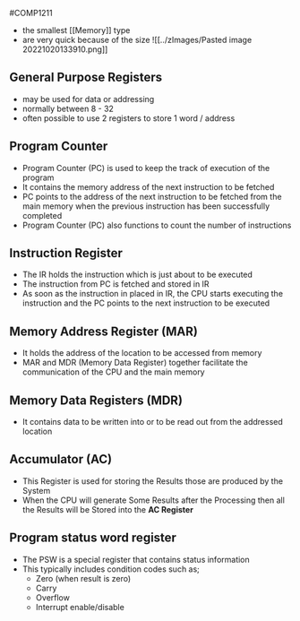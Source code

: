 #COMP1211 
- the smallest [[Memory]] type
- are very quick because of the size
![[../zImages/Pasted image 20221020133910.png]]

## General Purpose Registers
- may be used for data or addressing
- normally between 8 - 32
- often possible to use 2 registers to store 1 word / address
## Program Counter
- Program Counter (PC) is used to keep the track of execution of the program
- It contains the memory address of the next instruction to be fetched
- PC points to the address of the next instruction to be fetched from the main memory when the previous instruction has been successfully completed
- Program Counter (PC) also functions to count the number of instructions
## Instruction Register
- The IR holds the instruction which is just about to be executed
- The instruction from PC is fetched and stored in IR
- As soon as the instruction in placed in IR, the CPU starts executing the instruction and the PC points to the next instruction to be executed
## Memory Address Register (MAR)
- It holds the address of the location to be accessed from memory
- MAR and MDR (Memory Data Register) together facilitate the communication of the CPU and the main memory
## Memory Data Registers (MDR)
- It contains data to be written into or to be read out from the addressed location
## Accumulator (AC)
- This Register is used for storing the Results those are produced by the System
- When the CPU will generate Some Results after the Processing then all the Results will be Stored into the **AC Register**
## Program status word register
- The PSW is a special register that contains status information
- This typically includes condition codes such as;
	- Zero (when result is zero)
	- Carry
	- Overflow
	- Interrupt enable/disable